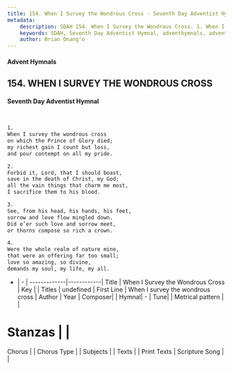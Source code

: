 ```yaml
---
title: 154. When I Survey the Wondrous Cross - Seventh Day Adventist Hymnal
metadata:
    description: SDAH 154. When I Survey the Wondrous Cross. 1. When I survey the wondrous cross on which the Prince of Glory died; my richest gain I count but loss, and pour contempt on all my pride.
    keywords: SDAH, Seventh Day Adventist Hymnal, adventhymnals, advent hymnals, When I Survey the Wondrous Cross, When I survey the wondrous cross 
    author: Brian Onang'o
---
```


#### Advent Hymnals
## 154. WHEN I SURVEY THE WONDROUS CROSS
#### Seventh Day Adventist Hymnal

```txt


1.
When I survey the wondrous cross
on which the Prince of Glory died;
my richest gain I count but loss,
and pour contempt on all my pride.

2.
Forbid it, Lord, that I should boast,
save in the death of Christ, my God;
all the vain things that charm me most,
I sacrifice them to his blood.

3.
See, from his head, his hands, his feet,
sorrow and love flow mingled down.
Did e’er such love and sorrow meet,
or thorns compose so rich a crown.

4.
Were the whole realm of nature mine,
that were an offering far too small;
love so amazing, so divine,
demands my soul, my life, my all.


```

- |   -  |
-------------|------------|
Title | When I Survey the Wondrous Cross |
Key |  |
Titles | undefined |
First Line | When I survey the wondrous cross |
Author | 
Year | 
Composer|  |
Hymnal|  - |
Tune|  |
Metrical pattern | |
# Stanzas |  |
Chorus |  |
Chorus Type |  |
Subjects |  |
Texts |  |
Print Texts | 
Scripture Song |  |
  
